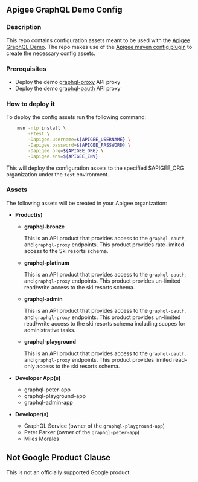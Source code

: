 ## Apigee GraphQL Demo Config


### Description

This repo contains configuration assets meant to be used with the [Apigee GraphQL Demo](https://github.com/micovery/apigee-graphql-demo).
The repo makes use of the [Apigee maven config plugin](https://github.com/apigee/apigee-config-maven-plugin) to create the necessary config assets.


### Prerequisites

 * Deploy the demo [graphql-proxy](https://github.com/micovery/apigee-graphql-demo-proxy) API proxy
 * Deploy the demo [graphql-oauth](https://github.com/micovery/apigee-graphql-demo-proxy) API proxy   

    
### How to deploy it 

To deploy the config assets run the following command:

```bash
    mvn -ntp install \
        -Ptest \
        -Dapigee.username=${APIGEE_USERNAME} \
        -Dapigee.password=${APIGEE_PASSWORD} \
        -Dapigee.org=${APIGEE_ORG} \
        -Dapigee.env=${APIGEE_ENV}
```
This will deploy the configuration assets to the specified $APIGEE_ORG organization under the `test` environment.



### Assets
The following assets will be created in your Apigee organization:
  
* **Product(s)**
    * **graphql-bronze**
    
        This is an API product that provides access to the `graphql-oauth`, and `graphql-proxy`
        endpoints. This product provides rate-limited access to the Ski resorts schema.
    
    * **graphql-platinum**
    
        This is an API product that provides access to the `graphql-oauth`, and `graphql-proxy`
        endpoints. This product provides un-limited read/write access to the ski resorts schema.
        
    * **graphql-admin**
    
        This is an API product that provides access to the `graphql-oauth`, and `graphql-proxy`
        endpoints. This product provides un-limited read/write access to the ski resorts schema 
        including scopes for administrative tasks.
    
    * **graphql-playground**
    
        This is an API product that provides access to the `graphql-oauth`, and `graphql-proxy`
        endpoints. This product provides limited read-only access to the ski resorts schema.


* **Developer App(s)**
    * graphql-peter-app
    * graphql-playground-app
    * graphql-admin-app
    
* **Developer(s)**
    * GraphQL Service (owner of the `graphql-playground-app`)
    * Peter Parker (owner of the `graphql-peter-app`)
    * Miles Morales 


## Not Google Product Clause

This is not an officially supported Google product.
